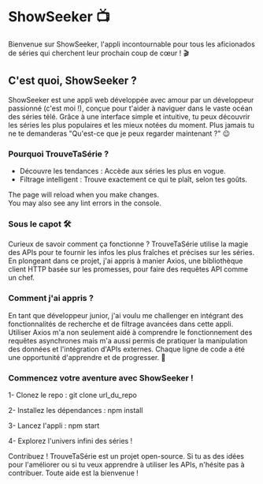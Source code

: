 # ShowSeeker 📺

Bienvenue sur ShowSeeker, l'appli incontournable pour tous les aficionados de séries qui cherchent leur prochain coup de cœur ! 🎬

## C'est quoi, ShowSeeker ?

ShowSeeker est une appli web développée avec amour par un développeur passionné (c'est moi !), conçue pour t'aider à naviguer dans le vaste océan des séries télé. Grâce à une interface simple et intuitive, tu peux découvrir les séries les plus populaires et les mieux notées du moment. Plus jamais tu ne te demanderas "Qu'est-ce que je peux regarder maintenant ?" 😉

### Pourquoi TrouveTaSérie ?

- Découvre les tendances : Accède aux séries les plus en vogue.
- Filtrage intelligent : Trouve exactement ce qui te plaît, selon tes goûts.

The page will reload when you make changes.\
You may also see any lint errors in the console.

### Sous le capot 🛠
Curieux de savoir comment ça fonctionne ? TrouveTaSérie utilise la magie des APIs pour te fournir les infos les plus fraîches et précises sur les séries. En plongeant dans ce projet, j'ai appris à manier Axios, une bibliothèque client HTTP basée sur les promesses, pour faire des requêtes API comme un chef.

### Comment j'ai appris ?
En tant que développeur junior, j'ai voulu me challenger en intégrant des fonctionnalités de recherche et de filtrage avancées dans cette appli. Utiliser Axios m'a non seulement aidé à comprendre le fonctionnement des requêtes asynchrones mais m'a aussi permis de pratiquer la manipulation des données et l'intégration d'APIs externes. Chaque ligne de code a été une opportunité d'apprendre et de progresser. 🚀

### Commencez votre aventure avec ShowSeeker !
1- Clonez le repo : git clone url_du_repo

2- Installez les dépendances : npm install

3- Lancez l'appli : npm start

4- Explorez l'univers infini des séries !

Contribuez !
TrouveTaSérie est un projet open-source. Si tu as des idées pour l'améliorer ou si tu veux apprendre à utiliser les APIs, n'hésite pas à contribuer. Toute aide est la bienvenue !

